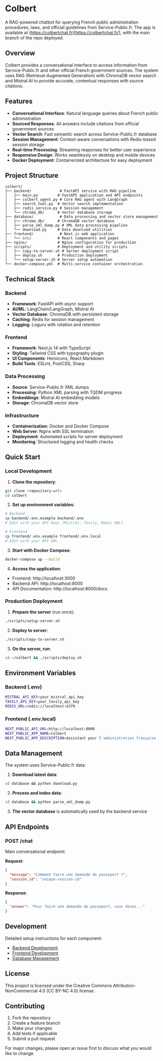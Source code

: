 # Colbert

A RAG-powered chatbot for querying French public administration procedures, laws, and official guidelines from Service-Public.fr.
The app is available at (https://colbertchat.fr)[https://colbertchat.fr/], with the main branch of the repo deployed.

## Overview

Colbert provides a conversational interface to access information from Service-Public.fr and other official French government sources. The system uses RAG (Retrieval-Augmented Generation) with ChromaDB vector search and Mistral AI to provide accurate, contextual responses with source citations.

## Features

- **Conversational Interface**: Natural language queries about French public administration
- **Sourced Responses**: All answers include citations from official government sources
- **Vector Search**: Fast semantic search across Service-Public.fr database
- **Session Management**: Context-aware conversations with Redis-based session storage
- **Real-time Processing**: Streaming responses for better user experience
- **Responsive Design**: Works seamlessly on desktop and mobile devices
- **Docker Deployment**: Containerized architecture for easy deployment

## Project Structure

```
colbert/
├── backend/             # FastAPI service with RAG pipeline
│   ├── main.py         # FastAPI application and API endpoints
│   ├── colbert_agent.py # Core RAG agent with LangGraph
│   ├── search_tool.py  # Vector search implementation
│   ├── redis_service.py # Session management
│   └── chroma_db/      # Vector database storage
├── database/            # Data processing and vector store management
│   ├── chroma_db/      # ChromaDB vector database
│   ├── parse_xml_dump.py # XML data processing pipeline
│   └── download.py     # Data download utilities
├── frontend/            # Next.js web application
│   └── src/            # React components and pages
├── nginx/              # Nginx configuration for production
├── scripts/            # Deployment and utility scripts
│   ├── copy-to-server.sh # Server deployment script
│   ├── deploy.sh       # Production deployment
│   └── setup-server.sh # Server setup automation
└── docker-compose.yml  # Multi-service container orchestration
```

## Technical Stack

### Backend

- **Framework**: FastAPI with async support
- **AI/ML**: LangChain/LangGraph, Mistral AI
- **Vector Database**: ChromaDB with persistent storage
- **Caching**: Redis for session management
- **Logging**: Loguru with rotation and retention

### Frontend

- **Framework**: Next.js 14 with TypeScript
- **Styling**: Tailwind CSS with typography plugin
- **UI Components**: Heroicons, React Markdown
- **Build Tools**: ESLint, PostCSS, Sharp

### Data Processing

- **Source**: Service-Public.fr XML dumps
- **Processing**: Python XML parsing with TQDM progress
- **Embeddings**: Mistral AI embedding models
- **Storage**: ChromaDB vector store

### Infrastructure

- **Containerization**: Docker and Docker Compose
- **Web Server**: Nginx with SSL termination
- **Deployment**: Automated scripts for server deployment
- **Monitoring**: Structured logging and health checks

## Quick Start

### Local Development

1. **Clone the repository**:

```bash
git clone <repository-url>
cd colbert
```

2. **Set up environment variables**:

```bash
# Backend
cp backend/.env.example backend/.env
# Edit with your API keys (Mistral, Tavily, Redis URL)

# Frontend
cp frontend/.env.example frontend/.env.local
# Edit with your API URL
```

3. **Start with Docker Compose**:

```bash
docker-compose up --build
```

4. **Access the application**:

- Frontend: http://localhost:3000
- Backend API: http://localhost:8000
- API Documentation: http://localhost:8000/docs

### Production Deployment

1. **Prepare the server** (run once):

```bash
./scripts/setup-server.sh
```

2. **Deploy to server**:

```bash
./scripts/copy-to-server.sh
```

3. **On the server, run**:

```bash
cd ~/colbert && ./scripts/deploy.sh
```

## Environment Variables

### Backend (.env)

```bash
MISTRAL_API_KEY=your_mistral_api_key
TAVILY_API_KEY=your_tavily_api_key
REDIS_URL=redis://localhost:6379
```

### Frontend (.env.local)

```bash
NEXT_PUBLIC_API_URL=http://localhost:8000
NEXT_PUBLIC_APP_NAME=Colbert
NEXT_PUBLIC_APP_DESCRIPTION=Assistant pour l'administration française
```

## Data Management

The system uses Service-Public.fr data:

1. **Download latest data**:

```bash
cd database && python download.py
```

2. **Process and index data**:

```bash
cd database && python parse_xml_dump.py
```

3. **The vector database** is automatically used by the backend service

## API Endpoints

### POST /chat

Main conversational endpoint.

**Request**:

```json
{
  "message": "Comment faire une demande de passeport ?",
  "session_id": "unique-session-id"
}
```

**Response**:

```json
{
  "answer": "Pour faire une demande de passeport, vous devez..."
}
```

## Development

Detailed setup instructions for each component:

- [Backend Development](backend/README.md)
- [Frontend Development](frontend/README.md)
- [Database Management](database/README.md)

## License

This project is licensed under the Creative Commons Attribution-NonCommercial 4.0 (CC BY-NC 4.0) license.

## Contributing

1. Fork the repository
2. Create a feature branch
3. Make your changes
4. Add tests if applicable
5. Submit a pull request

For major changes, please open an issue first to discuss what you would like to change.
